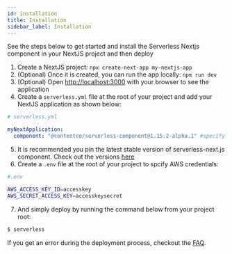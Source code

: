 ```yaml
---
id: installation
title: Installation
sidebar_label: Installation
---
```


See the steps below to get started and install the Serverless Nextjs component in your NextJS project and then deploy

1. Create a NextJS project: `npx create-next-app my-nextjs-app`
2. (Optional) Once it is created, you can run the app locally: `npm run dev`
3. (Optional) Open [http://localhost:3000](http://localhost:3000) with your browser to see the application
4. Create a `serverless.yml` file at the root of your project and add your NextJS application as shown below:

```yml
# serverless.yml

myNextApplication:
  component: "@contentco/serverless-component@1.15.2-alpha.1" #specify latest stable version
```

5. It is recommended you pin the latest stable version of serverless-next.js component. Check out the versions [here](https://github.com/serverless-nextjs/serverless-next.js/releases)
6. Create a `.env` file at the root of your project to spcify AWS credentials:

```bash
#.env

AWS_ACCESS_KEY_ID=accesskey
AWS_SECRET_ACCESS_KEY=accesskeysecret
```

7. And simply deploy by running the command below from your project root:

```bash
$ serverless
```

If you get an error during the deployment process, checkout the [FAQ](./faq.md).
